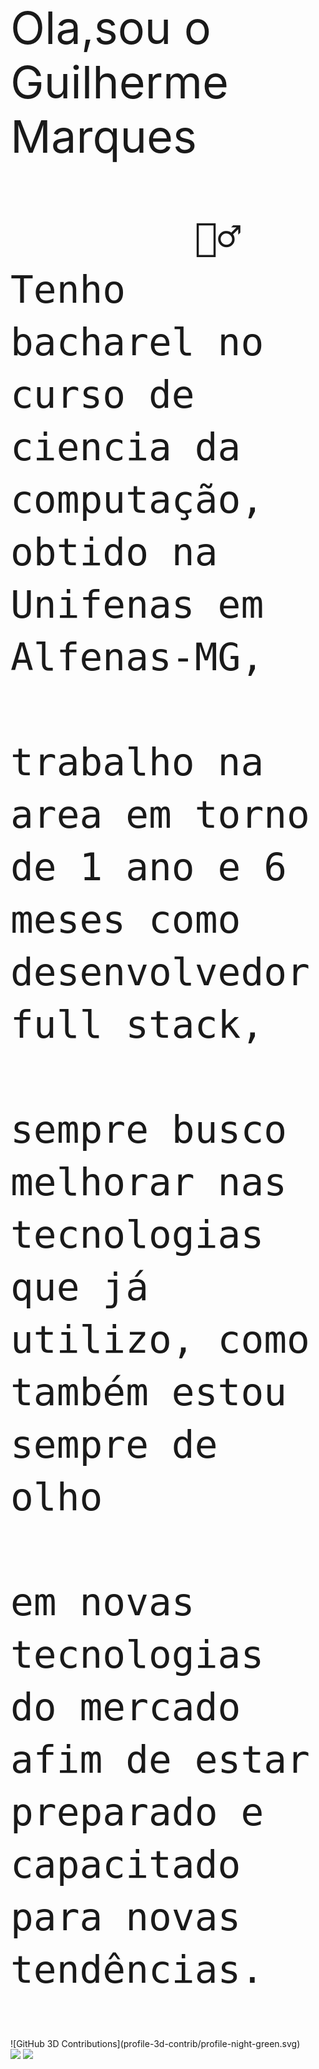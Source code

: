<div style="font-size:72px">
      Ola,sou o Guilherme Marques
      
            🙋‍♂️ Tenho bacharel no curso de ciencia da computação, obtido na Unifenas em Alfenas-MG, 
                  trabalho na area em torno de 1 ano e 6 meses como desenvolvedor full stack,
                  sempre busco melhorar nas tecnologias que já utilizo, como também estou sempre de olho
                  em novas tecnologias do mercado afim de estar preparado e capacitado para novas tendências.

      
</div>

<div>
      ![GitHub 3D Contributions](profile-3d-contrib/profile-night-green.svg)
</div>

<div>
      <a href="https://github.com/GuilhermeMPCosta"></a>
      <img height="230em" src="https://github-readme-stats.vercel.app/api?username=GuilhermeMPCosta&show_icons=true&theme=cobalt">
      <img height="230em" src="https://github-readme-stats.vercel.app/api/top-langs?username=GuilhermeMPCosta&show_icons=true&theme=cobalt">
</div>
